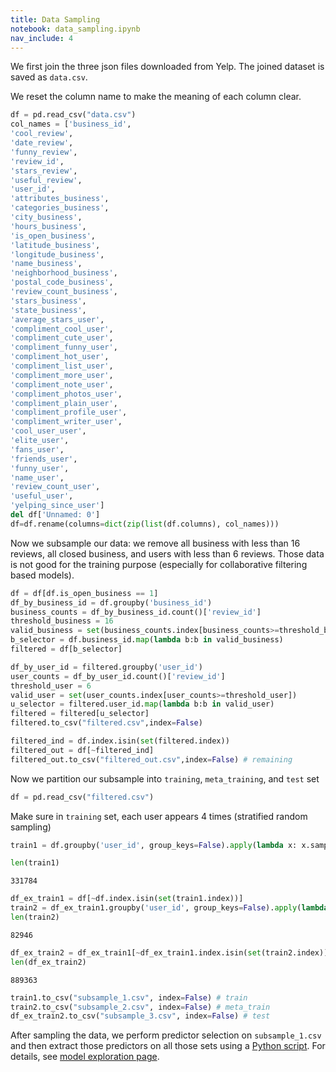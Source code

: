 ```yaml
---
title: Data Sampling
notebook: data_sampling.ipynb
nav_include: 4
---
```


We first join the three json files downloaded from Yelp. The joined dataset is saved as `data.csv`.

We reset the column name to make the meaning of each column clear.



```python
df = pd.read_csv("data.csv")
col_names = ['business_id', 
'cool_review', 
'date_review', 
'funny_review',
'review_id', 
'stars_review', 
'useful_review', 
'user_id',
'attributes_business', 
'categories_business',
'city_business',
'hours_business',
'is_open_business',
'latitude_business',
'longitude_business',
'name_business',
'neighborhood_business',
'postal_code_business',
'review_count_business',
'stars_business',
'state_business',
'average_stars_user',
'compliment_cool_user',
'compliment_cute_user',
'compliment_funny_user',
'compliment_hot_user',
'compliment_list_user',
'compliment_more_user',
'compliment_note_user',
'compliment_photos_user',
'compliment_plain_user', 
'compliment_profile_user', 
'compliment_writer_user',
'cool_user_user', 
'elite_user', 
'fans_user', 
'friends_user', 
'funny_user', 
'name_user',
'review_count_user',
'useful_user',
'yelping_since_user']
del df['Unnamed: 0']
df=df.rename(columns=dict(zip(list(df.columns), col_names)))
```


Now we subsample our data: we remove all business with less than 16 reviews, all closed business, and users with less than 6 reviews. Those data is not good for the training purpose (especially for collaborative filtering based models).



```python
df = df[df.is_open_business == 1]
df_by_business_id = df.groupby('business_id')
business_counts = df_by_business_id.count()['review_id']
threshold_business = 16
valid_business = set(business_counts.index[business_counts>=threshold_business])
b_selector = df.business_id.map(lambda b:b in valid_business)
filtered = df[b_selector]
```




```python
df_by_user_id = filtered.groupby('user_id')
user_counts = df_by_user_id.count()['review_id']
threshold_user = 6
valid_user = set(user_counts.index[user_counts>=threshold_user])
u_selector = filtered.user_id.map(lambda b:b in valid_user)
filtered = filtered[u_selector]
filtered.to_csv("filtered.csv",index=False)
```




```python
filtered_ind = df.index.isin(set(filtered.index))
filtered_out = df[~filtered_ind]
filtered_out.to_csv("filtered_out.csv",index=False) # remaining
```


Now we partition our subsample into `training`, `meta_training`, and `test` set



```python
df = pd.read_csv("filtered.csv")
```


Make sure in `training` set, each user appears 4 times (stratified random sampling)



```python
train1 = df.groupby('user_id', group_keys=False).apply(lambda x: x.sample(4))
```




```python
len(train1)
```





    331784





```python
df_ex_train1 = df[~df.index.isin(set(train1.index))]
train2 = df_ex_train1.groupby('user_id', group_keys=False).apply(lambda x: x.sample(1))
len(train2)
```





    82946





```python
df_ex_train2 = df_ex_train1[~df_ex_train1.index.isin(set(train2.index))]
len(df_ex_train2)
```





    889363





```python
train1.to_csv("subsample_1.csv", index=False) # train
train2.to_csv("subsample_2.csv", index=False) # meta_train
df_ex_train2.to_csv("subsample_3.csv", index=False) # test
```

After sampling the data, we perform predictor selection on
`subsample_1.csv` and then extract those predictors on all
those sets using a [Python script](src/filter_features.py).
For details, see [model exploration page](model-exploration.html).
